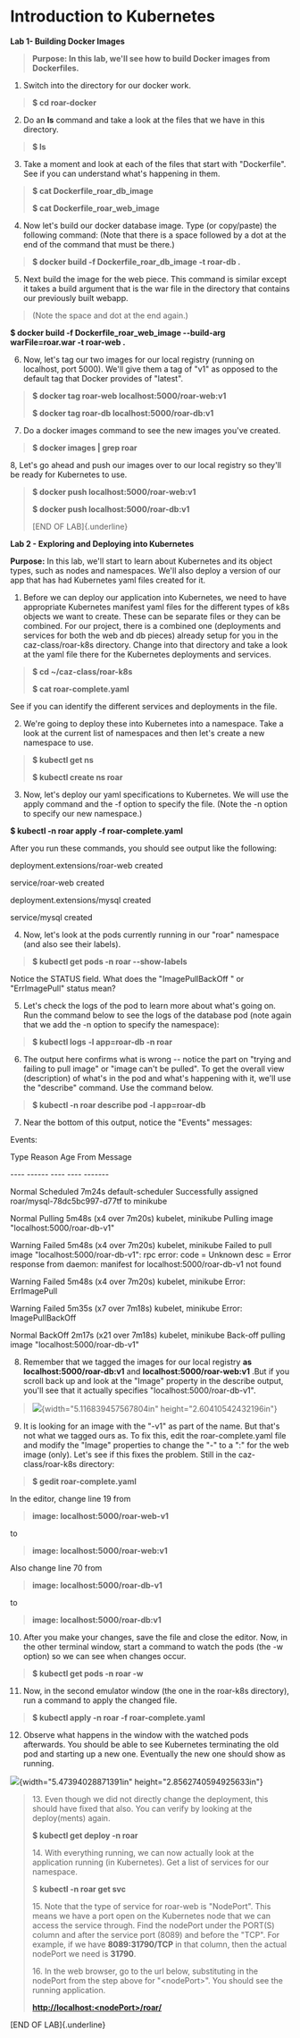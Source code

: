 # Introduction to Kubernetes

**Lab 1- Building Docker Images**

> **Purpose: In this lab, we'll see how to build Docker images from
> Dockerfiles.**

1.  Switch into the directory for our docker work.

> **\$ cd roar-docker**

2.  Do an **ls** command and take a look at the files that we have in
    this directory.

> **\$ ls**

3.  Take a moment and look at each of the files that start with
    "Dockerfile". See if you can understand what's happening in them.

> **\$ cat Dockerfile_roar_db_image**
>
> **\$ cat Dockerfile_roar_web_image**

4.  Now let's build our docker database image. Type (or copy/paste) the
    following command: (Note that there is a space followed by a dot at
    the end of the command that must be there.)

> **\$ docker build -f Dockerfile_roar_db_image -t roar-db .**

5.  Next build the image for the web piece. This command is similar
    except it takes a build argument that is the war file in the
    directory that contains our previously built webapp.

> (Note the space and dot at the end again.)

**\$ docker build -f Dockerfile_roar_web_image \--build-arg
warFile=roar.war -t roar-web .**

6.  Now, let's tag our two images for our local registry (running on
    localhost, port 5000). We'll give them a tag of "v1" as opposed to
    the default tag that Docker provides of "latest".

> **\$ docker tag roar-web localhost:5000/roar-web:v1**
>
> **\$ docker tag roar-db localhost:5000/roar-db:v1**

7.  Do a docker images command to see the new images you've created.

> **\$ docker images \| grep roar**

8, Let's go ahead and push our images over to our local registry so
they'll be ready for Kubernetes to use.

> **\$ docker push localhost:5000/roar-web:v1**
>
> **\$ docker push localhost:5000/roar-db:v1**
>
> [END OF LAB]{.underline}

**Lab 2 - Exploring and Deploying into Kubernetes**

**Purpose:** In this lab, we'll start to learn about Kubernetes and its
object types, such as nodes and namespaces. We'll also deploy a version
of our app that has had Kubernetes yaml files created for it.

1.  Before we can deploy our application into Kubernetes, we need to
    have appropriate Kubernetes manifest yaml files for the different
    types of k8s objects we want to create. These can be separate files
    or they can be combined. For our project, there is a combined one
    (deployments and services for both the web and db pieces) already
    setup for you in the caz-class/roar-k8s directory. Change into that
    directory and take a look at the yaml file there for the Kubernetes
    deployments and services.

> **\$ cd \~/caz-class/roar-k8s**
>
> **\$ cat roar-complete.yaml**

See if you can identify the different services and deployments in the
file.

2.  We're going to deploy these into Kubernetes into a namespace. Take a
    look at the current list of namespaces and then let's create a new
    namespace to use.

> **\$ kubectl get ns**
>
> **\$ kubectl create ns roar**

3.  Now, let's deploy our yaml specifications to Kubernetes. We will use
    the apply command and the -f option to specify the file. (Note the
    -n option to specify our new namespace.)

**\$ kubectl -n roar apply -f roar-complete.yaml**

After you run these commands, you should see output like the following:

deployment.extensions/roar-web created

service/roar-web created

deployment.extensions/mysql created

service/mysql created

4.  Now, let's look at the pods currently running in our "roar"
    namespace (and also see their labels).

> **\$ kubectl get pods -n roar \--show-labels**

Notice the STATUS field. What does the "ImagePullBackOff " or
"ErrImagePull" status mean?

5.  Let's check the logs of the pod to learn more about what's going on.
    Run the command below to see the logs of the database pod (note
    again that we add the -n option to specify the namespace):

> **\$ kubectl logs** **-l app=roar-db -n roar**

6.  The output here confirms what is wrong -- notice the part on "trying
    and failing to pull image" or \"image can\'t be pulled\". To get the
    overall view (description) of what's in the pod and what's happening
    with it, we'll use the "describe" command. Use the command below.

> **\$ kubectl -n roar describe pod -l app=roar-db**

7.  Near the bottom of this output, notice the "Events" messages:

Events:

Type Reason Age From Message

\-\-\-- \-\-\-\-\-- \-\-\-- \-\-\-- \-\-\-\-\-\--

Normal Scheduled 7m24s default-scheduler Successfully assigned
roar/mysql-78dc5bc997-d77tf to minikube

Normal Pulling 5m48s (x4 over 7m20s) kubelet, minikube Pulling image
\"localhost:5000/roar-db-v1\"

Warning Failed 5m48s (x4 over 7m20s) kubelet, minikube Failed to pull
image \"localhost:5000/roar-db-v1\": rpc error: code = Unknown desc =
Error response from daemon: manifest for localhost:5000/roar-db-v1 not
found

Warning Failed 5m48s (x4 over 7m20s) kubelet, minikube Error:
ErrImagePull

Warning Failed 5m35s (x7 over 7m18s) kubelet, minikube Error:
ImagePullBackOff

Normal BackOff 2m17s (x21 over 7m18s) kubelet, minikube Back-off pulling
image \"localhost:5000/roar-db-v1\"

8.  Remember that we tagged the images for our local registry **as
    localhost:5000/roar-db:v1** and **localhost:5000/roar-web:v1** .But
    if you scroll back up and look at the "Image" property in the
    describe output, you'll see that it actually specifies
    "localhost:5000/roar-db-v1".

> ![](media/image1.png){width="5.116839457567804in"
> height="2.60410542432196in"}

9.  It is looking for an image with the "-v1" as part of the name. But
    that's not what we tagged ours as. To fix this, edit the
    roar-complete.yaml file and modify the "Image" properties to change
    the "-" to a ":" for the web image (only). Let's see if this fixes
    the problem. Still in the caz-class/roar-k8s directory:

> **\$ gedit roar-complete.yaml**

In the editor, change line 19 from

> **image: localhost:5000/roar-web-v1**

to

> **image: localhost:5000/roar-web:v1**

Also change line 70 from

> **image: localhost:5000/roar-db-v1**

to

> **image: localhost:5000/roar-db:v1**

10. After you make your changes, save the file and close the editor.
    Now, in the other terminal window, start a command to watch the pods
    (the -w option) so we can see when changes occur.

> **\$ kubectl get pods -n roar -w**

11. Now, in the second emulator window (the one in the roar-k8s
    directory), run a command to apply the changed file.

> **\$ kubectl apply -n roar -f roar-complete.yaml**

12. Observe what happens in the window with the watched pods afterwards.
    You should be able to see Kubernetes terminating the old pod and
    starting up a new one. Eventually the new one should show as
    running.

![](media/image2.png){width="5.47394028871391in"
height="2.8562740594925633in"}

> 13\. Even though we did not directly change the deployment, this
> should have fixed that also. You can verify by looking at the
> deploy(ments) again.
>
> **\$ kubectl get deploy -n roar**
>
> 14\. With everything running, we can now actually look at the
> application running (in Kubernetes). Get a list of services for our
> namespace.
>
> \$ **kubectl -n roar get svc**
>
> 15\. Note that the type of service for roar-web is "NodePort". This
> means we have a port open on the Kubernetes node that we can access
> the service through. Find the nodePort under the PORT(S) column and
> after the service port (8089) and before the "TCP". For example, if we
> have **8089:31790/TCP** in that column, then the actual nodePort we
> need is **31790**.
>
> 16\. In the web browser, go to the url below, substituting in the
> nodePort from the step above for "\<nodePort\>". You should see the
> running application.
>
> [**http://localhost:\<nodePort\>/roar/**](http://localhost:%3cnodePort%3e/roar/)

[END OF LAB]{.underline}
